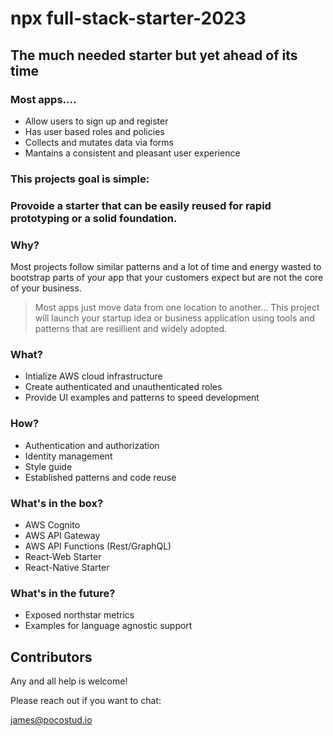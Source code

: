 # npx full-stack-starter-2023
## The much needed starter but yet ahead of its time


### Most apps....
- Allow users to sign up and register
- Has user based roles and policies
- Collects and mutates data via forms
- Mantains a consistent and pleasant user experience
 
 
### This projects goal is simple: 
### Provoide a starter that can be easily reused for rapid prototyping or a solid foundation.


### Why?

Most projects follow similar patterns and a lot of time and energy wasted to bootstrap parts of your app that your customers expect but are not the core of your business.

> Most apps just move data from one location to another...
This project will launch your startup idea or business application using tools and patterns that are resillient and widely adopted.


### What?
- Intialize AWS cloud infrastructure 
- Create authenticated and unauthenticated roles
- Provide UI examples and patterns to speed development



### How?
- Authentication and authorization
- Identity management
- Style guide
- Established patterns and code reuse



### What's in the box? 
- AWS Cognito 
- AWS API Gateway
- AWS API Functions (Rest/GraphQL)
- React-Web Starter
- React-Native Starter 


### What's in the future?
- Exposed northstar metrics
- Examples for language agnostic support

## Contributors

Any and all help is welcome! 

Please reach out if you want to chat:

james@pocostud.io